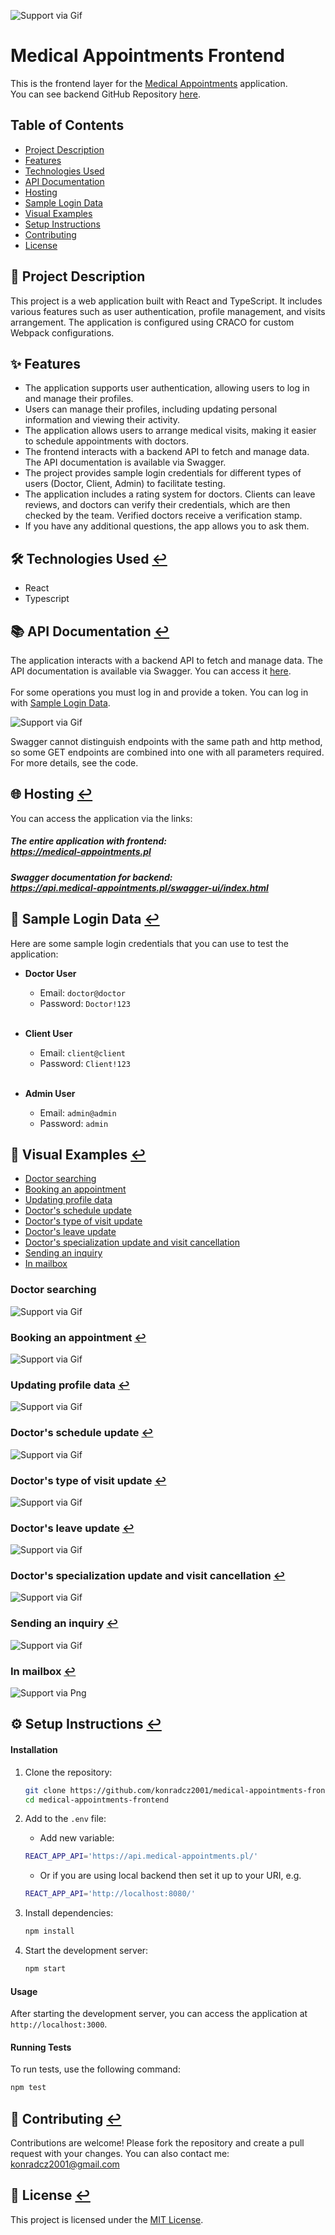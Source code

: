 ![Support via Gif](public/favicon.ico)
# Medical Appointments Frontend

This is the frontend layer for the [Medical Appointments](https://medical-appointments.pl) application. 
<br>You can see backend GitHub Repository [here](https://github.com/konradcz2001/medical-appointments-backend).


## Table of Contents

- [Project Description](#-project-description)
- [Features](#-features)
- [Technologies Used](#-technologies-used-)
- [API Documentation](#-api-documentation-)
- [Hosting](#-hosting-)
- [Sample Login Data](#-sample-login-data-)
- [Visual Examples](#-visual-examples-)
- [Setup Instructions](#-setup-instructions-)
- [Contributing](#-contributing-)
- [License](#-license-)

## 📄 Project Description

This project is a web application built with React and TypeScript. It includes various features such as user authentication, profile management, and visits arrangement. The application is configured using CRACO for custom Webpack configurations.


## ✨ Features
- The application supports user authentication, allowing users to log in and manage their profiles.
- Users can manage their profiles, including updating personal information and viewing their activity.
- The application allows users to arrange medical visits, making it easier to schedule appointments with doctors.
- The frontend interacts with a backend API to fetch and manage data. The API documentation is available via Swagger.
- The project provides sample login credentials for different types of users (Doctor, Client, Admin) to facilitate testing.
- The application includes a rating system for doctors. Clients can leave reviews, and doctors can verify their credentials, which are then checked by the team. Verified doctors receive a verification stamp. 
- If you have any additional questions, the app allows you to ask them.

## 🛠️ Technologies Used [↩️](#table-of-contents)

- React
- Typescript

## 📚 API Documentation [↩️](#table-of-contents)
The application interacts with a backend API to fetch and manage data. 
The API documentation is available via Swagger. You can access it [here](https://api.medical-appointments.pl/swagger-ui/index.html).
<br><br>For some operations you must log in and provide a token. You can log in with [Sample Login Data](#sample-login-data).

![Support via Gif](readme_assets/api.gif)

Swagger cannot distinguish endpoints with the same path and http method, so some GET endpoints are combined into one with all parameters required. For more details, see the code.

## 🌐 Hosting [↩️](#table-of-contents)
You can access the application via the links:
##### The entire application with frontend:<br> https://medical-appointments.pl
##### Swagger documentation for backend:<br> https://api.medical-appointments.pl/swagger-ui/index.html

## 🔐 Sample Login Data [↩️](#table-of-contents)

Here are some sample login credentials that you can use to test the application:

- **Doctor User**
   - Email: `doctor@doctor`
   - Password: `Doctor!123`
<br><br>
- **Client User**
   - Email: `client@client`
   - Password: `Client!123`
     <br><br>

- **Admin User**
   - Email: `admin@admin`
   - Password: `admin`

## 🎥 Visual Examples [↩️](#table-of-contents)

- [Doctor searching](#doctor-searching)
- [Booking an appointment](#booking-an-appointment-)
- [Updating profile data](#updating-profile-data-)
- [Doctor's schedule update](#doctors-schedule-update-)
- [Doctor's type of visit update](#doctors-type-of-visit-update-)
- [Doctor's leave update](#doctors-leave-update-)
- [Doctor's specialization update and visit cancellation](#doctors-specialization-update-and-visit-cancellation-)
- [Sending an inquiry](#sending-an-inquiry-)
- [In mailbox](#in-mailbox-)

### Doctor searching
![Support via Gif](readme_assets/searching.gif)

### Booking an appointment [↩️](#-visual-examples-)
![Support via Gif](readme_assets/booking_appointment.gif)

### Updating profile data [↩️](#-visual-examples-)
![Support via Gif](readme_assets/profile_management.gif)

### Doctor's schedule update [↩️](#-visual-examples-)
![Support via Gif](readme_assets/schedule_update.gif)

### Doctor's type of visit update [↩️](#-visual-examples-)
![Support via Gif](readme_assets/type_of_visit_update.gif)

### Doctor's leave update [↩️](#-visual-examples-)
![Support via Gif](readme_assets/leave_update.gif)

### Doctor's specialization update and visit cancellation [↩️](#-visual-examples-)
![Support via Gif](readme_assets/specialization_update_visit_cancel.gif)

### Sending an inquiry [↩️](#-visual-examples-)
![Support via Gif](readme_assets/contact.gif)

### In mailbox [↩️](#-visual-examples-)
![Support via Png](readme_assets/gmail.png)

## ⚙️ Setup Instructions [↩️](#table-of-contents)

#### Installation

1. Clone the repository:

    ```bash
    git clone https://github.com/konradcz2001/medical-appointments-frontend.git
    cd medical-appointments-frontend
    ```

2. Add to the `.env` file:
    - Add new variable:
    ```bash
    REACT_APP_API='https://api.medical-appointments.pl/'
    ```
    - Or if you are using local backend then set it up to your URI, e.g.
    ```bash
    REACT_APP_API='http://localhost:8080/'
    ```


3. Install dependencies:
    ```bash
    npm install
    ```

4. Start the development server:
    ```bash
    npm start
    ```

#### Usage

After starting the development server, you can access the application at `http://localhost:3000`.

#### Running Tests

To run tests, use the following command:
```bash
npm test
```
## 🤝 Contributing [↩️](#table-of-contents)
Contributions are welcome! Please fork the repository and create a pull request with your changes. You can also contact me: konradcz2001@gmail.com

## 📜 License [↩️](#table-of-contents)
This project is licensed under the [MIT License](LICENSE).<br><br>

